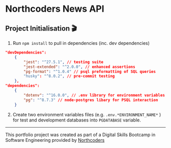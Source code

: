 # Northcoders News API

## Project Initialisation :clapper:

1. Run `npm install` to pull in dependencies (inc. dev dependencies)

```json
"devDependencies":
    {
        "jest": "^27.5.1", // testing suite
        "jest-extended": "^2.0.0", // enhanced assertions
        "pg-format": "^1.0.4" // psql preformatting of SQL queries
        "husky": "^8.0.2", // pre-commit testing
    },
"dependencies":
    {
        "dotenv": "^16.0.0", // .env library for environment variables
        "pg": "^8.7.3" // node-postgres libary for PSQL interaction
    }
```

2. Create two environment variables files (e.g. `.env.*ENVIRONMENT_NAME*` ) for test and development databases into `PGDATABASE` variable.

---

This portfolio project was created as part of a Digital Skills Bootcamp in Software Engineering provided by [Northcoders](https://northcoders.com/)
